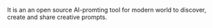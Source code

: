 It is an an open source AI-promting tool for modern world to discover, create and share creative prompts.